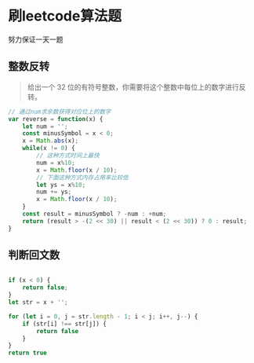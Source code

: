 # 刷leetcode算法题

努力保证一天一题

## 整数反转

> 给出一个 32 位的有符号整数，你需要将这个整数中每位上的数字进行反转。

``` javascript
// 通过num求余数获得对应位上的数字
var reverse = function(x) {
    let num = '';
    const minusSymbol = x < 0;
    x = Math.abs(x);
    while(x != 0) {
        // 这种方式时间上最快
        num = x%10;
        x = Math.floor(x / 10);
        // 下面这种方式内存占用率比较低
        let ys = x%10;
        num += ys;
        x = Math.floor(x / 10);
    }
    const result = minusSymbol ? -num : +num;
    return (result > -(2 << 30) || result < (2 << 30)) ? 0 : result;
}

```

## 判断回文数

``` javascript

if (x < 0) {
    return false;
}
let str = x + '';

for (let i = 0, j = str.length - 1; i < j; i++, j--) {
    if (str[i] !== str[j]) {
        return false
    }
}
return true

```